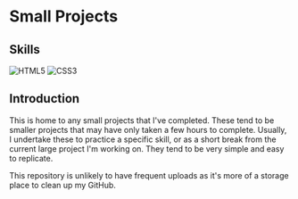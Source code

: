 # Small Projects

## Skills
![HTML5](https://img.shields.io/badge/html5-%23E34F26.svg?style=for-the-badge&logo=html5&logoColor=white)
![CSS3](https://img.shields.io/badge/css3-%231572B6.svg?style=for-the-badge&logo=css3&logoColor=white)

## Introduction

This is home to any small projects that I've completed. These tend to be smaller projects that may have only taken a few hours to complete. 
Usually, I undertake these to practice a specific skill, or as a short break from the current large project I'm working on. They tend to be very simple and easy to replicate.

This repository is unlikely to have frequent uploads as it's more of a storage place to clean up my GitHub.
